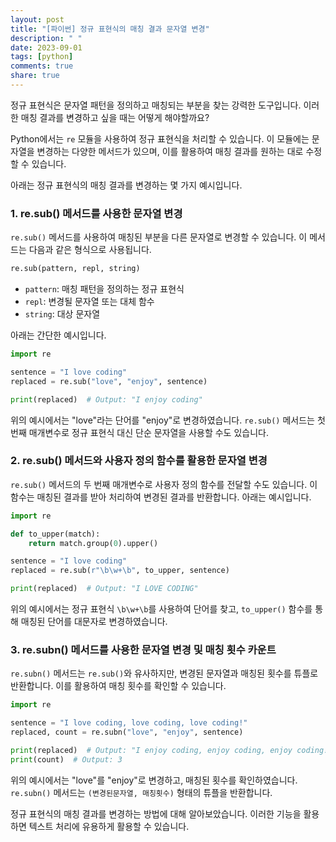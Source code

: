 ```yaml
---
layout: post
title: "[파이썬] 정규 표현식의 매칭 결과 문자열 변경"
description: " "
date: 2023-09-01
tags: [python]
comments: true
share: true
---
```


정규 표현식은 문자열 패턴을 정의하고 매칭되는 부분을 찾는 강력한 도구입니다. 이러한 매칭 결과를 변경하고 싶을 때는 어떻게 해야할까요? 

Python에서는 `re` 모듈을 사용하여 정규 표현식을 처리할 수 있습니다. 이 모듈에는 문자열을 변경하는 다양한 메서드가 있으며, 이를 활용하여 매칭 결과를 원하는 대로 수정할 수 있습니다.

아래는 정규 표현식의 매칭 결과를 변경하는 몇 가지 예시입니다.

### 1. re.sub() 메서드를 사용한 문자열 변경

`re.sub()` 메서드를 사용하여 매칭된 부분을 다른 문자열로 변경할 수 있습니다. 이 메서드는 다음과 같은 형식으로 사용됩니다.

```python
re.sub(pattern, repl, string)
```

- `pattern`: 매칭 패턴을 정의하는 정규 표현식
- `repl`: 변경될 문자열 또는 대체 함수
- `string`: 대상 문자열

아래는 간단한 예시입니다.

```python
import re

sentence = "I love coding"
replaced = re.sub("love", "enjoy", sentence)

print(replaced)  # Output: "I enjoy coding"
```

위의 예시에서는 "love"라는 단어를 "enjoy"로 변경하였습니다. `re.sub()` 메서드는 첫 번째 매개변수로 정규 표현식 대신 단순 문자열을 사용할 수도 있습니다.

### 2. re.sub() 메서드와 사용자 정의 함수를 활용한 문자열 변경

`re.sub()` 메서드의 두 번째 매개변수로 사용자 정의 함수를 전달할 수도 있습니다. 이 함수는 매칭된 결과를 받아 처리하여 변경된 결과를 반환합니다. 아래는 예시입니다.

```python
import re

def to_upper(match):
    return match.group(0).upper()

sentence = "I love coding"
replaced = re.sub(r"\b\w+\b", to_upper, sentence)

print(replaced)  # Output: "I LOVE CODING"
```

위의 예시에서는 정규 표현식 `\b\w+\b`를 사용하여 단어를 찾고, `to_upper()` 함수를 통해 매칭된 단어를 대문자로 변경하였습니다.

### 3. re.subn() 메서드를 사용한 문자열 변경 및 매칭 횟수 카운트

`re.subn()` 메서드는 `re.sub()`와 유사하지만, 변경된 문자열과 매칭된 횟수를 튜플로 반환합니다. 이를 활용하여 매칭 횟수를 확인할 수 있습니다.

```python
import re

sentence = "I love coding, love coding, love coding!"
replaced, count = re.subn("love", "enjoy", sentence)

print(replaced)  # Output: "I enjoy coding, enjoy coding, enjoy coding!"
print(count)  # Output: 3
```

위의 예시에서는 "love"를 "enjoy"로 변경하고, 매칭된 횟수를 확인하였습니다. `re.subn()` 메서드는 `(변경된문자열, 매칭횟수)` 형태의 튜플을 반환합니다.

정규 표현식의 매칭 결과를 변경하는 방법에 대해 알아보았습니다. 이러한 기능을 활용하면 텍스트 처리에 유용하게 활용할 수 있습니다.